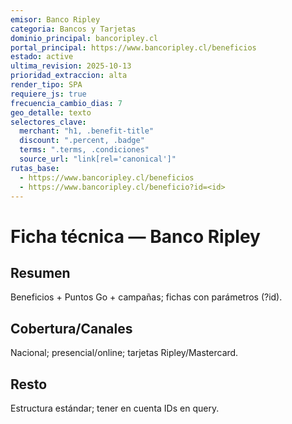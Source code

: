 ```yaml
---
emisor: Banco Ripley
categoria: Bancos y Tarjetas
dominio_principal: bancoripley.cl
portal_principal: https://www.bancoripley.cl/beneficios
estado: active
ultima_revision: 2025-10-13
prioridad_extraccion: alta
render_tipo: SPA
requiere_js: true
frecuencia_cambio_dias: 7
geo_detalle: texto
selectores_clave:
  merchant: "h1, .benefit-title"
  discount: ".percent, .badge"
  terms: ".terms, .condiciones"
  source_url: "link[rel='canonical']"
rutas_base:
  - https://www.bancoripley.cl/beneficios
  - https://www.bancoripley.cl/beneficio?id=<id>
---
```


# Ficha técnica — Banco Ripley

## Resumen
Beneficios + Puntos Go + campañas; fichas con parámetros (?id).

## Cobertura/Canales
Nacional; presencial/online; tarjetas Ripley/Mastercard.

## Resto
Estructura estándar; tener en cuenta IDs en query.
